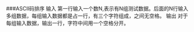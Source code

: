 ###ASCII码排序
输入
第一行输入一个数N,表示有N组测试数据。后面的N行输入多组数据，每组输入数据都是占一行，有三个字符组成，之间无空格。
输出
对于每组输入数据，输出一行，字符中间用一个空格分开。